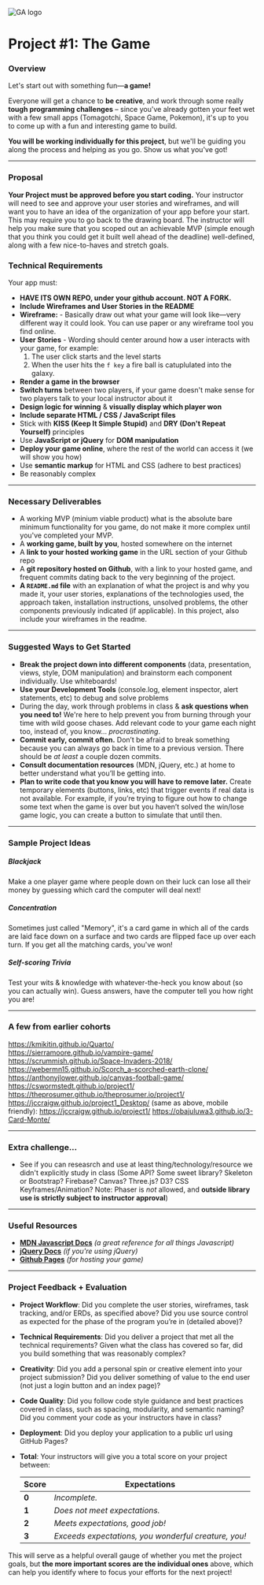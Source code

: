 ![GA logo](https://ga-dash.s3.amazonaws.com/production/assets/logo-9f88ae6c9c3871690e33280fcf557f33.png)

# Project #1: The Game

### Overview

Let's start out with something fun—**a game!**

Everyone will get a chance to **be creative**, and work through some really **tough programming challenges** – since you've already gotten your feet wet with a few small apps (Tomagotchi, Space Game, Pokemon), it's up to you to come up with a fun and interesting game to build.

**You will be working individually for this project**, but we'll be guiding you along the process and helping as you go. Show us what you've got!

---

### Proposal

**Your Project must be approved before you start coding.** Your instructor will need to see and approve your user stories and wireframes, and will want you to have an idea of the organization of your app before your start. This may require you to go back to the drawing board. The instructor will help you make sure that you scoped out an achievable MVP (simple enough that you think you could get it built well ahead of the deadline) well-defined, along with a few nice-to-haves and stretch goals.

### Technical Requirements

Your app must:

-   **HAVE ITS OWN REPO, under your github account. NOT A FORK.**
-   **Include Wireframes and User Stories in the README**
-   **Wireframe:** - Basically draw out what your game will look like—very different way it could look. You can use paper or any wireframe tool you find online.
-   **User Stories** - Wording should center around how a user interacts with your game, for example:
    1.  The user click starts and the level starts
    2.  When the user hits the `f key` a fire ball is catuplulated into the galaxy.
-   **Render a game in the browser**
-   **Switch turns** between two players, if your game doesn't make sense for two players talk to your local instructor about it
-   **Design logic for winning** & **visually display which player won**
-   **Include separate HTML / CSS / JavaScript files**
-   Stick with **KISS (Keep It Simple Stupid)** and **DRY (Don't Repeat Yourself)** principles
-   Use **JavaScript or jQuery** for **DOM manipulation**
-   **Deploy your game online**, where the rest of the world can access it (we will show you how)
-   Use **semantic markup** for HTML and CSS (adhere to best practices)
-   Be reasonably complex

---

### Necessary Deliverables

-   A working MVP (minium viable product) what is the absolute bare minimum functionality for you game, do not make it more complex until you've completed your MVP.
-   A **working game, built by you**, hosted somewhere on the internet
-   A **link to your hosted working game** in the URL section of your Github repo
-   A **git repository hosted on Github**, with a link to your hosted game, and frequent commits dating back to the very beginning of the project.
-   **A `README.md` file** with an explanation of what the project is and why you made it, your user stories, explanations of the technologies used, the approach taken, installation instructions, unsolved problems, the other components previously indicated (if applicable). In this project, also include your wireframes in the readme.

---

### Suggested Ways to Get Started

-   **Break the project down into different components** (data, presentation, views, style, DOM manipulation) and brainstorm each component individually. Use whiteboards!
-   **Use your Development Tools** (console.log, element inspector, alert statements, etc) to debug and solve problems
-   During the day, work through problems in class & **ask questions when you need to!** We're here to help prevent you from burning through your time with wild goose chases. Add relevant code to your game each night too, instead of, you know... _procrastinating_.
-   **Commit early, commit often.** Don’t be afraid to break something because you can always go back in time to a previous version. There should be _at least_ a couple dozen commits.
-   **Consult documentation resources** (MDN, jQuery, etc.) at home to better understand what you’ll be getting into.
-   **Plan to write code that you know you will have to remove later.** Create temporary elements (buttons, links, etc) that trigger events if real data is not available. For example, if you’re trying to figure out how to change some text when the game is over but you haven’t solved the win/lose game logic, you can create a button to simulate that until then.

---

### Sample Project Ideas

##### Blackjack

Make a one player game where people down on their luck can lose all their money by guessing which card the computer will deal next!

##### Concentration

Sometimes just called "Memory", it's a card game in which all of the cards are laid face down on a surface and two cards are flipped face up over each turn. If you get all the matching cards, you've won!

##### Self-scoring Trivia

Test your wits & knowledge with whatever-the-heck you know about (so you can actually win). Guess answers, have the computer tell you how right you are!

---

### A few from earlier cohorts

https://kmikitin.github.io/Quarto/ <br>
https://sierramoore.github.io/vampire-game/ <br>
https://scrummish.github.io/Space-Invaders-2018/ <br>
https://webermn15.github.io/Scorch_a-scorched-earth-clone/ <br>
https://anthonyjlower.github.io/canvas-football-game/ <br>
https://cswormstedt.github.io/project1/
https://theprosumer.github.io/theprosumer.io/project1/
https://jccraigw.github.io/project1_Desktop/
(same as above, mobile friendly): https://jccraigw.github.io/project1/
https://obajuluwa3.github.io/3-Card-Monte/

---

### Extra challenge...

-   See if you can reseasrch and use at least thing/technology/resource we didn't explicitly study in class (Some API? Some sweet library? Skeleton or Bootstrap? Firebase? Canvas? Three.js? D3? CSS Keyframes/Animation? Note: Phaser is _not_ allowed, and **outside library use is strictly subject to instructor approval**)

---

### Useful Resources

-   **[MDN Javascript Docs](https://developer.mozilla.org/en-US/docs/Web/JavaScript)** _(a great reference for all things Javascript)_
-   **[jQuery Docs](http://api.jquery.com)** _(if you're using jQuery)_
-   **[Github Pages](https://pages.github.com)** _(for hosting your game)_

---

### Project Feedback + Evaluation

-   **Project Workflow**: Did you complete the user stories, wireframes, task tracking, and/or ERDs, as specified above? Did you use source control as expected for the phase of the program you’re in (detailed above)?

-   **Technical Requirements**: Did you deliver a project that met all the technical requirements? Given what the class has covered so far, did you build something that was reasonably complex?

-   **Creativity**: Did you add a personal spin or creative element into your project submission? Did you deliver something of value to the end user (not just a login button and an index page)?

-   **Code Quality**: Did you follow code style guidance and best practices covered in class, such as spacing, modularity, and semantic naming? Did you comment your code as your instructors have in class?

-   **Deployment**: Did you deploy your application to a public url using GitHub Pages?

-   **Total**: Your instructors will give you a total score on your project between:

    | Score | Expectations                                         |
    | ----- | ---------------------------------------------------- |
    | **0** | _Incomplete._                                        |
    | **1** | _Does not meet expectations._                        |
    | **2** | _Meets expectations, good job!_                      |
    | **3** | _Exceeds expectations, you wonderful creature, you!_ |

This will serve as a helpful overall gauge of whether you met the project goals, but **the more important scores are the individual ones** above, which can help you identify where to focus your efforts for the next project!
